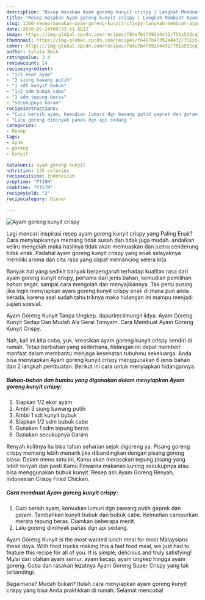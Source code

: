 ```yaml
---
description: "Resep masakan Ayam goreng kunyit crispy | Langkah Membuat Ayam goreng kunyit crispy Yang Lezat Sekali"
title: "Resep masakan Ayam goreng kunyit crispy | Langkah Membuat Ayam goreng kunyit crispy Yang Lezat Sekali"
slug: 1160-resep-masakan-ayam-goreng-kunyit-crispy-langkah-membuat-ayam-goreng-kunyit-crispy-yang-lezat-sekali
date: 2020-05-24T09:33:41.981Z
image: https://img-global.cpcdn.com/recipes/f64e7b47392e4432/751x532cq70/ayam-goreng-kunyit-crispy-foto-resep-utama.jpg
thumbnail: https://img-global.cpcdn.com/recipes/f64e7b47392e4432/751x532cq70/ayam-goreng-kunyit-crispy-foto-resep-utama.jpg
cover: https://img-global.cpcdn.com/recipes/f64e7b47392e4432/751x532cq70/ayam-goreng-kunyit-crispy-foto-resep-utama.jpg
author: Sylvia Beck
ratingvalue: 3.4
reviewcount: 14
recipeingredient:
- "1/2 ekor ayam"
- "3 siung bawang putih"
- "1 sdt kunyit bubuk"
- "1/2 sdm bubuk cabe"
- "1 sdm tepung beras"
- "secukupnya Garam"
recipeinstructions:
- "Cuci bersih ayam, kemudian lumuri dgn bawang putih geprek dan garam. Tambahkan kunyit bubuk dan bubuk cabe. Kemudian campurkan merata tepung beras. Diamkan beberapa menit."
- "Lalu goreng diminyak panas dgn api sedang."
categories:
- Resep
tags:
- ayam
- goreng
- kunyit

katakunci: ayam goreng kunyit 
nutrition: 135 calories
recipecuisine: Indonesian
preptime: "PT38M"
cooktime: "PT57M"
recipeyield: "2"
recipecategory: Dinner

---
```



![Ayam goreng kunyit crispy](https://img-global.cpcdn.com/recipes/f64e7b47392e4432/751x532cq70/ayam-goreng-kunyit-crispy-foto-resep-utama.jpg)

Lagi mencari inspirasi resep ayam goreng kunyit crispy yang Paling Enak? Cara menyiapkannya memang tidak susah dan tidak juga mudah. andaikan keliru mengolah maka hasilnya tidak akan memuaskan dan justru cenderung tidak enak. Padahal ayam goreng kunyit crispy yang enak selayaknya memiliki aroma dan cita rasa yang dapat memancing selera kita.

Banyak hal yang sedikit banyak berpengaruh terhadap kualitas rasa dari ayam goreng kunyit crispy, pertama dari jenis bahan, kemudian pemilihan bahan segar, sampai cara mengolah dan menyajikannya. Tak perlu pusing jika ingin menyiapkan ayam goreng kunyit crispy enak di mana pun anda berada, karena asal sudah tahu triknya maka hidangan ini mampu menjadi sajian spesial.

Ayam Goreng Kunyit Tanpa Ungkep. dapurkecilmungil lidya. Ayam Goreng Kunyit Sedap Dan Mudah Ala Gerai Tomyam. Cara Membuat Ayam Goreng Kunyit Crispy.


Nah, kali ini kita coba, yuk, kreasikan ayam goreng kunyit crispy sendiri di rumah. Tetap berbahan yang sederhana, hidangan ini dapat memberi manfaat dalam membantu menjaga kesehatan tubuhmu sekeluarga. Anda bisa menyiapkan Ayam goreng kunyit crispy menggunakan 6 jenis bahan dan 2 langkah pembuatan. Berikut ini cara untuk menyiapkan hidangannya.

<!--inarticleads1-->

##### Bahan-bahan dan bumbu yang digunakan dalam menyiapkan Ayam goreng kunyit crispy:

1. Siapkan 1/2 ekor ayam
1. Ambil 3 siung bawang putih
1. Ambil 1 sdt kunyit bubuk
1. Siapkan 1/2 sdm bubuk cabe
1. Gunakan 1 sdm tepung beras
1. Gunakan secukupnya Garam


Renyah kulitnya itu bisa tahan seharian sejak digoreng ya. Pisang goreng crispy memang lebih menarik jika dibandingkan dengan pisang goreng biasa. Dalam menu satu ini, Kamu akan merasakan tepung pisang yang lebih renyah dan pasti Kamu Pewarna makanan kuning secukupnya atau bisa menggunakan bubuk kunyit. Resep asli Ayam Goreng Renyah, Indonesian Crispy Fried Chicken. 

<!--inarticleads2-->

##### Cara membuat Ayam goreng kunyit crispy:

1. Cuci bersih ayam, kemudian lumuri dgn bawang putih geprek dan garam. Tambahkan kunyit bubuk dan bubuk cabe. Kemudian campurkan merata tepung beras. Diamkan beberapa menit.
1. Lalu goreng diminyak panas dgn api sedang.


Ayam Goreng Kunyit is the most wanted lunch meal for most Malaysians these days. With food trucks making this a fast food meal, we just had to feature this recipe for all of you. It is simple, delicious and truly satisfying! Mulai dari olahan ayam semur, ayam kecap, ayam ungkep hingga ayam goreng. Coba dan rasakan lezatnya Ayam Goreng Super Crispy yang tak tertandingi. 

Bagaimana? Mudah bukan? Itulah cara menyiapkan ayam goreng kunyit crispy yang bisa Anda praktikkan di rumah. Selamat mencoba!
